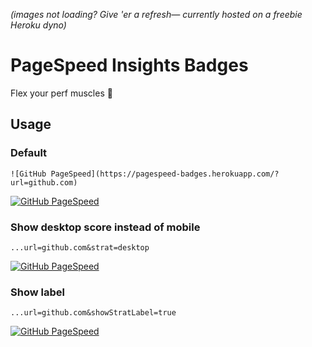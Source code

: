 _(images not loading? Give 'er a refresh— currently hosted on a freebie Heroku dyno)_

# PageSpeed Insights Badges

Flex your perf muscles 💪

## Usage

### Default

`![GitHub PageSpeed](https://pagespeed-badges.herokuapp.com/?url=github.com)`

[![GitHub PageSpeed](https://pagespeed-badges.herokuapp.com/?url=github.com)](https://developers.google.com/speed/pagespeed/insights/?url=https%3A%2F%2Fgithub.com%2F&tab=mobile)

### Show desktop score instead of mobile 

`...url=github.com&strat=desktop`

[![GitHub PageSpeed](https://pagespeed-badges.herokuapp.com/?url=github.com&strat=desktop)](https://developers.google.com/speed/pagespeed/insights/?url=https%3A%2F%2Fgithub.com%2F&tab=desktop)

### Show label

`...url=github.com&showStratLabel=true`

[![GitHub PageSpeed](https://pagespeed-badges.herokuapp.com/?url=github.com&showStratLabel=true)](https://developers.google.com/speed/pagespeed/insights/?url=https%3A%2F%2Fgithub.com%2F&tab=mobile)
